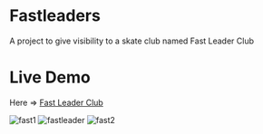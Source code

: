 # Fastleaders
A project to give visibility to a skate club named Fast Leader Club

# Live Demo
Here => <a href="https://fastleadersclub.vercel.app/"> Fast Leader Club </a>


![fast1](https://github.com/edanzoung/Fastleaders/assets/57450098/bd5d1258-52f0-4eb0-8d30-ef98825ea403)
![fastleader](https://github.com/edanzoung/Fastleaders/assets/57450098/55372086-9df7-4396-b4b9-69a8f78fdab9)
![fast2](https://github.com/edanzoung/Fastleaders/assets/57450098/2690863f-c8e9-415f-afa1-25b60e80deaa)
